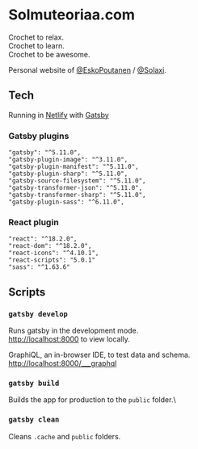 # Solmuteoriaa.com

Crochet to relax.\
Crochet to learn.\
Crochet to be awesome.

Personal website of [@EskoPoutanen](https://twitter.com/EskoPoutanen) / [@Solaxi](https://github.com/Solaxi). 

## Tech

Running in [Netlify](https://www.netlify.com/) with [Gatsby](https://www.gatsbyjs.com/)

### Gatsby plugins
    "gatsby": "^5.11.0",
    "gatsby-plugin-image": "^3.11.0",
    "gatsby-plugin-manifest": "^5.11.0",
    "gatsby-plugin-sharp": "^5.11.0",
    "gatsby-source-filesystem": "^5.11.0",
    "gatsby-transformer-json": "^5.11.0",
    "gatsby-transformer-sharp": "^5.11.0",
    "gatsby-plugin-sass": "^6.11.0",

### React plugin
    "react": "^18.2.0",
    "react-dom": "^18.2.0",
    "react-icons": "^4.10.1",
    "react-scripts": "5.0.1"
    "sass": "^1.63.6"

## Scripts

### `gatsby develop`

Runs gatsby in the development mode.\
[http://localhost:8000](http://localhost:8000) to view locally.

GraphiQL, an in-browser IDE, to test data and schema.\
[http://localhost:8000/___graphql](http://localhost:8000/___graphql)

### `gatsby build`

Builds the app for production to the `public` folder.\

### `gatsby clean`

Cleans `.cache` and `public` folders.
